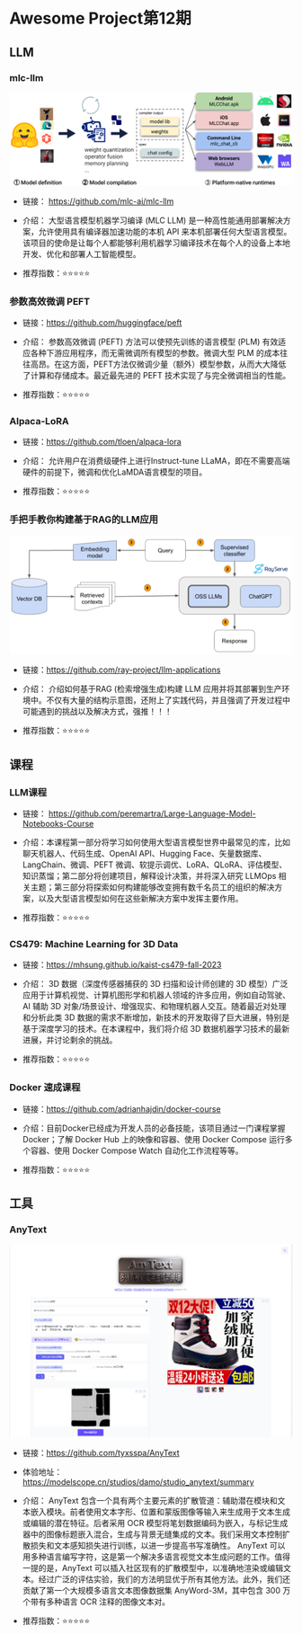 # Awesome Project第12期


## LLM

### mlc-llm

![](images/20240107-20240113/project-structure.svg)

- 链接： https://github.com/mlc-ai/mlc-llm
  
- 介绍：​​​ 大型语言模型机器学习编译 (MLC LLM) 是一种高性能通用部署解决方案，允许使用具有编译器加速功能的本机 API 来本机部署任何大型语言模型。该项目的使命是让每个人都能够利用机器学习编译技术在每个人的设备上本地开发、优化和部署人工智能模型。

- 推荐指数：⭐️⭐️⭐️⭐️⭐️

### 参数高效微调 PEFT

- 链接：https://github.com/huggingface/peft
  
- 介绍：​​​ 参数高效微调 (PEFT) 方法可以使预先训练的语言模型 (PLM) 有效适应各种下游应用程序，而无需微调所有模型的参数。微调大型 PLM 的成本往往高昂。在这方面，PEFT方法仅微调少量（额外）模型参数，从而大大降低了计算和存储成本。最近最先进的 PEFT 技术实现了与完全微调相当的性能。

- 推荐指数：⭐️⭐️⭐️⭐️⭐️

### Alpaca-LoRA

- 链接：https://github.com/tloen/alpaca-lora
  
- 介绍：​​​ 允许用户在消费级硬件上进行Instruct-tune LLaMA，即在不需要高端硬件的前提下，微调和优化LaMDA语言模型的项目。

- 推荐指数：⭐️⭐️⭐️⭐️⭐️

### 手把手教你构建基于RAG的LLM应用

![](images/20240107-20240113/RAG.png)

- 链接：https://github.com/ray-project/llm-applications
  
- 介绍：​​​ 介绍如何基于RAG (检索增强生成)构建 LLM 应用并将其部署到生产环境中。不仅有大量的结构示意图，还附上了实践代码，并且强调了开发过程中可能遇到的挑战以及解决方式，强推！！！
  
- 推荐指数：⭐️⭐️⭐️⭐️⭐️


## 课程

### LLM课程

- 链接： https://github.com/peremartra/Large-Language-Model-Notebooks-Course
  
- 介绍：​​​ 本课程第一部分将学习如何使用大型语言模型世界中最常见的库，比如聊天机器人、代码生成、OpenAI API、Hugging Face、矢量数据库、LangChain、微调、PEFT 微调、软提示调优、LoRA、QLoRA、评估模型、知识蒸馏；第二部分将创建项目，解释设计决策，并将深入研究 LLMOps 相关主题；第三部分将探索如何构建能够改变拥有数千名员工的组织的解决方案，以及大型语言模型如何在这些新解决方案中发挥主要作用。

- 推荐指数：⭐️⭐️⭐️⭐️⭐️


### CS479: Machine Learning for 3D Data

- 链接：https://mhsung.github.io/kaist-cs479-fall-2023
  
- 介绍：​​​ 3D 数据（深度传感器捕获的 3D 扫描和设计师创建的 3D 模型）广泛应用于计算机视觉、计算机图形学和机器人领域的许多应用，例如自动驾驶、AI 辅助 3D 对象/场景设计、增强现实、和物理机器人交互。随着最近对处理和分析此类 3D 数据的需求不断增加，新技术的开发取得了巨大进展，特别是基于深度学习的技术。在本课程中，我们将介绍 3D 数据机器学习技术的最新进展，并讨论剩余的挑战。

- 推荐指数：⭐️⭐️⭐️⭐️⭐️


### Docker 速成课程

- 链接：https://github.com/adrianhajdin/docker-course
  
- 介绍：​​​ 目前Docker已经成为开发人员的必备技能，该项目通过一门课程掌握 Docker；了解 Docker Hub 上的映像和容器、使用 Docker Compose 运行多个容器、使用 Docker Compose Watch 自动化工作流程等等。

- 推荐指数：⭐️⭐️⭐️⭐️⭐️

## 工具

### AnyText

![](images/20240107-20240113/AnyText.png)

- 链接：https://github.com/tyxsspa/AnyText

- 体验地址： https://modelscope.cn/studios/damo/studio_anytext/summary
  
- 介绍：​​​  AnyText 包含一个具有两个主要元素的扩散管道：辅助潜在模块和文本嵌入模块。前者使用文本字形、位置和蒙版图像等输入来生成用于文本生成或编辑的潜在特征。后者采用 OCR 模型将笔划数据编码为嵌入，与标记生成器中的图像标题嵌入混合，生成与背景无缝集成的文本。我们采用文本控制扩散损失和文本感知损失进行训练，以进一步提高书写准确性。 AnyText 可以用多种语言编写字符，这是第一个解决多语言视觉文本生成问题的工作。值得一提的是，AnyText 可以插入社区现有的扩散模型中，以准确地渲染或编辑文本。经过广泛的评估实验，我们的方法明显优于所有其他方法。此外，我们还贡献了第一个大规模多语言文本图像数据集 AnyWord-3M，其中包含 300 万个带有多种语言 OCR 注释的图像文本对。

- 推荐指数：⭐️⭐️⭐️⭐️⭐️

